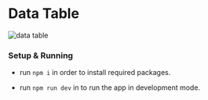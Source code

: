 # Data Table 

![data table](http://i.imgur.com/Lg3eqfW.png)

### Setup & Running

*  run ```npm i``` in order to install required packages.

* run `npm run dev` in to run the app in development mode.


